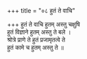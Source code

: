 +++
title = "०८ हुतं ते वाचि"

+++
हुतं ते वाचि हुतम् अस्तु चक्षुषि  
हुतं विज्ञाने हुतम् अस्तु ते बले ।  
श्रोत्रे प्राणे ते हुतं प्रजामृतत्वे ते  
हुतं कामे च हुतम् अस्तु ते ॥